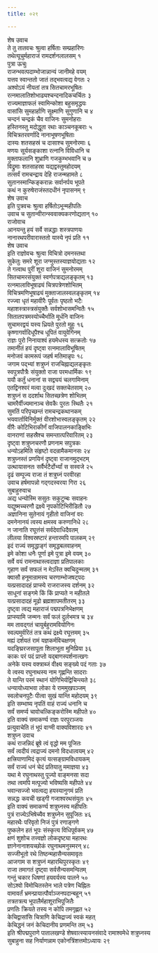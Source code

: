 ```yaml
---
title: ०२९

---
```

शेष उवाच  
ते तु तातवचः श्रुत्वा हर्षिताः सम्प्रहारिणः  
तथेत्यूचुर्महाराजं रामदर्शनलालसम् १  
पुत्रा ऊचुः  
राजन्भवत्पदाम्भोजान्नान्यं जानीमहे वयम्  
यत्तव स्वान्ततो जातं तद्भवत्वद्य वेगतः २  
अश्वोऽयं नीयतां तत्र सितचामरभूषितः  
रत्नमालातिशोभाढ्यश्चन्दनादिकचर्चितः ३  
राज्यमाज्ञाफलं स्वामिन्कोशा बहुसमृद्धयः  
वासांसि सुमहार्हाणि सूक्ष्माणि सुगुणानि च ४  
चन्दनं चन्द्रकं चैव वाजिनः सुमनोहराः  
हस्तिनस्तु मदोद्धूता रथाः काञ्चनकूबराः ५  
विचित्रतरवर्णादि नानाभूषणभूषिताः  
दास्यः शतसहस्रं च दासाश्च सुमनोरमाः ६  
मणयः सूर्यसङ्काशा रत्नानि विविधानि च  
मुक्ताफलानि शुभ्राणि गजकुम्भभवानि च ७  
विद्रुमाः शतसाहस्रा यद्यद्वस्तुमहोदयम्  
तत्सर्वं रामचन्द्राय देहि राजन्महामते ८  
सुतानस्मान्किङ्करान्नः सर्वानर्पय भूपते  
कथं न कुरुषेराजंस्तदधीनं नृपासनम् ९  
शेष उवाच  
इति पुत्रवचः श्रुत्वा हर्षितोऽभून्महीपतिः  
उवाच च सुतान्वीरान्स्ववाक्यकरणोद्यतान् १०  
राजोवाच  
आनयन्तु हयं सर्वे सन्नद्धाः शस्त्रपाणयः  
नानारथपरीवारास्ततो यास्ये नृपं प्रति ११  
शेष उवाच  
इति राज्ञोवचः श्रुत्वा विचित्रो दमनस्तथा  
सुकेतुः समरे शूरा जग्मुस्तस्याज्ञयोद्यताः १२  
ते गत्वाथ पुरीं शूरा वाजिनं सुमनोरमम्  
सितचामरसंयुक्तं स्वर्णपत्राद्यलङ्कृतम् १३  
रत्नमालाविभूषाढ्यं चित्रपत्रेणशोभितम्  
विचित्रमणिभूषाढ्यं मुक्ताजालस्वलङ्कृतम् १४  
रज्ज्वा धृतं महावीरैः पूर्वतः पृष्ठतो भटैः  
महाशस्त्रास्त्रसंयुक्तैः सर्वशोभासमन्वितैः १५  
सितातपत्रमस्योच्चैर्भाति मूर्धनि वाजिनः  
सुचामरद्वयं यस्य ध्रियते पुरतो मुहुः १६  
कृष्णागर्वादिधूपैश्च धूपितं वायुवेगिनम्  
राज्ञः पुरो निनायाश्वं हयमेधस्य सत्क्रतोः १७  
तमानीतं हयं दृष्ट्वा रत्नमालाविभूषितम्  
मनोजवं कामरूपं जहर्ष मतिमान्नृपः १८  
जगाम पद्भ्यां शत्रुघ्नं राजचिह्नाद्यलङ्कृतः  
स्वपुत्रपौत्रैः संयुक्तो राजा परमधार्मिकः १९  
ययौ कर्तुं धनानां स सद्व्ययं चलगामिनाम्  
एतद्विनश्वरं मत्वा दुःखदं सक्तचेतसाम् २०  
शत्रुघ्नं स ददर्शाथ सितच्छत्रेण शोभितम्  
चामरैर्वीज्यमानञ्च सेवकैः पुरतः स्थितैः २१  
सुमतिं परिपृच्छन्तं रामचन्द्रकथानकम्  
भयवार्ताविनिर्मुक्तं वीरशोभास्वलङ्कृतम् २२  
वीरैः कोटिभिराकीर्णं वाजिपालनकाङ्क्षिभिः  
वानराणां सहस्रैश्च समन्तात्परिवारितम् २३  
दृष्ट्वा शत्रुघ्नचरणौ प्रणनाम सपुत्रकः  
धन्योऽहमिति संहृष्टो वदन्रामैकमानसः २४  
शत्रुघ्नस्तं प्रणयिनं दृष्ट्वा राजानमुद्भटम्  
उत्थायासनतः सर्वैर्भटैर्दोर्भ्यां स सस्वजे २५  
दृढं सम्पूज्य राजा तं शत्रुघ्नं परवीरहा  
उवाच हर्षमापन्नो गद्गदस्वरया गिरा २६  
सुबाहुरुवाच  
अद्य धन्योस्मि ससुतः सकुटुम्बः सवाहनः  
यद्युष्मच्चरणौ द्रक्ष्ये नृपकोटिभिरीडितौ २७  
अज्ञानिना सुतेनायं गृहीतो वाजिनां वरः  
दमनेनानयं त्वस्य क्षमस्व करुणानिधे २८  
न जानाति रघूत्तंसं सर्वदेवाधिदैवतम्  
लीलया विश्वस्रष्टारं हन्तारमपि पालकम् २९  
इदं राज्यं समृद्धाङ्गं समृद्धबलवाहनम्  
इमे कोशा धनैः पूर्णा इमे पुत्रा इमे वयम् ३०  
सर्वे वयं रामनाथास्त्वदाज्ञा प्रतिपालकाः  
गृहाण सर्वं सफलं न मेऽस्ति क्वचिदुन्मतम् ३१  
क्वासौ हनूमान्रामस्य चरणाम्भोजषट्पदः  
यत्प्रसादादहं प्राप्स्ये राजराजस्य दर्शनम् ३२  
साधूनां सङ्गमे किं किं प्राप्यते न महीतले  
यत्प्रसादादहं मूढो ब्रह्मशापमतीतरम् ३३  
दृष्ट्वा त्वद्य महाराजं पद्मपत्रनिभेक्षणम्  
प्राप्स्यामि जन्मनः सर्वं फलं दुर्लभमत्र च ३४  
मम तावद्गतं चायुर्बहुरामवियोगिनः  
स्वल्पमुर्वरितं तत्र कथं द्रक्ष्ये रघूत्तमम् ३५  
मह्यं दर्शयतं रामं यज्ञकर्मविचक्षणम्  
यदङ्घ्रिरजसापूता शिलाभूता मुनिप्रिया ३६  
काकः परं पदं प्राप्तो यद्बाणस्पर्शनात्खगः  
अनेके यस्य वक्त्राब्जं वीक्ष्य सङ्ख्ये पदं गताः ३७  
ये त्वस्य रघुनाथस्य नाम गृह्णन्ति सादराः  
ते यान्ति परमं स्थानं योगिभिर्यद्विचिन्त्यते ३८  
धन्यायोध्याभवा लोका ये राममुखपञ्जम्  
स्वलोचनपुटैः पीत्वा सुखं यान्ति महोदयम् ३९  
इति सम्भाष्य नृपतिं वाहं राज्यं धनानि च  
सर्वं समर्प्य चावोचत्किङ्करोस्मि महीपते ४०  
इति वाक्यं समाकर्ण्य राज्ञः परपुरञ्जयः  
प्रत्युवाचेति तं भूपं वाग्मी वाक्यविशारदः ४१  
शत्रुघ्न उवाच  
कथं राजन्निदं ब्रूषे त्वं वृद्धो मम पूजितः  
सर्वं त्वदीयं त्वद्राज्यं दमनो विदधात्वयम् ४२  
क्षत्त्रियाणामिदं कृत्यं यत्सङ्ग्रामविधायकम्  
सर्वं राज्यं धनं चेदं प्रतियातु ममाज्ञया ४३  
यथा मे रघुनाथस्तु पूज्यो वाङ्मनसा सदा  
तथा त्वमपि मत्पूज्यो भविष्यसि महीपते ४४  
भवान्सज्जो भवत्वद्य हयस्यानुगमं प्रति  
सन्नद्धः कवची खड्गी गजाश्वरथसंयुतः ४५  
इति वाक्यं समाकर्ण्य शत्रुघ्नस्य महीपतिः  
पुत्रं राज्येऽभिषेच्यैव शत्रुघ्नेन सुपूजितः ४६  
महारथैः परिवृतो निजं पुत्रं रणाङ्गणे  
पुष्कलेन हतं भूपः संस्कृत्य विधिपूर्वकम् ४७  
क्षणं शुशोच तत्त्वज्ञो लोकदृष्ट्या महारथः  
ज्ञानेनानाशयच्छोकं रघुनाथमनुस्मरन् ४८  
सज्जीभूतो रथे तिष्ठन्महासैन्यसमावृतः  
आजगाम स शत्रुघ्नं महारथिपुरस्कृतः ४९  
राजा तमागतं दृष्ट्वा सर्वसैन्यसमन्वितम्  
गन्तुं चकार धिषणां हयवर्यस्य पालने ५०  
सोऽश्वो विमोचितस्तेन भाले पत्रेण चिह्नितः  
वामावर्तं भ्रमन्प्रायात्पौर्वाञ्जनपदान्बहून् ५१  
तत्रतत्रत्य भूपालैर्महाशूराभिपूजितैः  
प्रणतिः क्रियते तस्य न कोपि तमगृह्णत ५२  
केचिद्वासांसि चित्राणि केचिद्राज्यं स्वकं महत्  
केचिद्धनं जनं केचिदानीय प्रणमन्ति तम् ५३  
इति श्रीपद्मपुराणे पातालखण्डे शेषवात्स्यायनसंवादे रामाश्वमेधे शत्रुघ्नस्य  
सुबाहुना सह निर्याणन्नाम एकोनत्रिंशत्तमोऽध्यायः २९